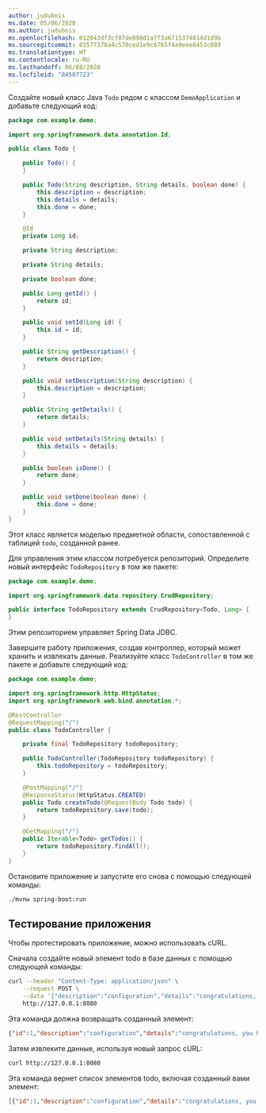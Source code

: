 ```yaml
---
author: judubois
ms.date: 05/06/2020
ms.author: judubois
ms.openlocfilehash: 012043df3cf07de098d1a7f3a6715374814d1d9b
ms.sourcegitcommit: 81577378a4c570ced1e9c6765f4a9eee8453c889
ms.translationtype: HT
ms.contentlocale: ru-RU
ms.lasthandoff: 06/08/2020
ms.locfileid: "84507723"
---
```

Создайте новый класс Java `Todo` рядом с классом `DemoApplication` и добавьте следующий код:

```java
package com.example.demo;

import org.springframework.data.annotation.Id;

public class Todo {

    public Todo() {
    }

    public Todo(String description, String details, boolean done) {
        this.description = description;
        this.details = details;
        this.done = done;
    }

    @Id
    private Long id;

    private String description;

    private String details;

    private boolean done;

    public Long getId() {
        return id;
    }

    public void setId(Long id) {
        this.id = id;
    }

    public String getDescription() {
        return description;
    }

    public void setDescription(String description) {
        this.description = description;
    }

    public String getDetails() {
        return details;
    }

    public void setDetails(String details) {
        this.details = details;
    }

    public boolean isDone() {
        return done;
    }

    public void setDone(boolean done) {
        this.done = done;
    }
}
```

Этот класс является моделью предметной области, сопоставленной с таблицей `todo`, созданной ранее.

Для управления этим классом потребуется репозиторий. Определите новый интерфейс `TodoRepository` в том же пакете:

```java
package com.example.demo;

import org.springframework.data.repository.CrudRepository;

public interface TodoRepository extends CrudRepository<Todo, Long> {
}
```

Этим репозиторием управляет Spring Data JDBC.

Завершите работу приложения, создав контроллер, который может хранить и извлекать данные. Реализуйте класс `TodoController` в том же пакете и добавьте следующий код:

```java
package com.example.demo;

import org.springframework.http.HttpStatus;
import org.springframework.web.bind.annotation.*;

@RestController
@RequestMapping("/")
public class TodoController {

    private final TodoRepository todoRepository;

    public TodoController(TodoRepository todoRepository) {
        this.todoRepository = todoRepository;
    }

    @PostMapping("/")
    @ResponseStatus(HttpStatus.CREATED)
    public Todo createTodo(@RequestBody Todo todo) {
        return todoRepository.save(todo);
    }

    @GetMapping("/")
    public Iterable<Todo> getTodos() {
        return todoRepository.findAll();
    }
}
```

Остановите приложение и запустите его снова с помощью следующей команды:

```bash
./mvnw spring-boot:run
```

## <a name="test-the-application"></a>Тестирование приложения

Чтобы протестировать приложение, можно использовать cURL.

Сначала создайте новый элемент todo в базе данных с помощью следующей команды:

```bash
curl --header "Content-Type: application/json" \
    --request POST \
    --data '{"description":"configuration","details":"congratulations, you have set up JDBC correctly!","done": "true"}' \
    http://127.0.0.1:8080
```

Эта команда должна возвращать созданный элемент:

```json
{"id":1,"description":"configuration","details":"congratulations, you have set up JDBC correctly!","done":true}
```

Затем извлеките данные, используя новый запрос cURL:

```bash
curl http://127.0.0.1:8080
```

Эта команда вернет список элементов todo, включая созданный вами элемент:

```json
[{"id":1,"description":"configuration","details":"congratulations, you have set up JDBC correctly!","done":true}]
```
